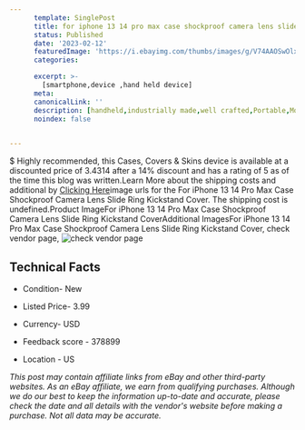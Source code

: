 ```yaml
---
      template: SinglePost
      title: for iphone 13 14 pro max case shockproof camera lens slide ring kickstand cover
      status: Published
      date: '2023-02-12'
      featuredImage: 'https://i.ebayimg.com/thumbs/images/g/V74AAOSwOlxhQOFq/s-l225.jpg'
      categories: 

      excerpt: >-
        [smartphone,device ,hand held device]
      meta:
      canonicalLink: ''
      description: [handheld,industrially made,well crafted,Portable,Mobile,Compact,Convenient,Lightweight,Maneuverable,Man-portable,Miniature,Carriable,Hand-held,Light,Holdable,Transportable,Mobile device,Pocket-sized,On-the-go,Wireless,Cordless,Compact size,Convenient size, smartphone,device ,hand held device]
      noindex: false

        
---
```

$
    Highly recommended, this Cases, Covers & Skins device is available at a discounted price of 3.4314 after a 14% discount and has a rating of 5 as of the time this blog was written.Learn More about the shipping costs and additional by [Clicking Here](https://www.ebay.com/itm/234652062554?hash=item36a25a535a%3Ag%3AV74AAOSwOlxhQOFq&mkevt=1&mkcid=1&mkrid=711-53200-19255-0&campid=%253CePNCampaignId%253E&customid=%253CreferenceId%253E&toolid=10049)image urls for the For iPhone 13 14 Pro Max Case Shockproof Camera Lens Slide Ring Kickstand Cover. The shipping cost is undefined.Product ImageFor iPhone 13 14 Pro Max Case Shockproof Camera Lens Slide Ring Kickstand CoverAdditional ImagesFor iPhone 13 14 Pro Max Case Shockproof Camera Lens Slide Ring Kickstand Cover, check vendor page, ![check vendor page](https://origin-galleryplus.ebayimg.com/ws/web/234652062554_2_0_1/225x225.jpg,https://origin-galleryplus.ebayimg.com/ws/web/234652062554_3_0_1/225x225.jpg,https://origin-galleryplus.ebayimg.com/ws/web/234652062554_4_0_1/225x225.jpg,https://origin-galleryplus.ebayimg.com/ws/web/234652062554_5_0_1/225x225.jpg,https://origin-galleryplus.ebayimg.com/ws/web/234652062554_6_0_1/225x225.jpg,https://origin-galleryplus.ebayimg.com/ws/web/234652062554_7_0_1/225x225.jpg,https://origin-galleryplus.ebayimg.com/ws/web/234652062554_8_0_1/225x225.jpg,https://origin-galleryplus.ebayimg.com/ws/web/234652062554_9_0_1/225x225.jpg,https://origin-galleryplus.ebayimg.com/ws/web/234652062554_10_0_1/225x225.jpg,https://origin-galleryplus.ebayimg.com/ws/web/234652062554_11_0_1/225x225.jpg,https://origin-galleryplus.ebayimg.com/ws/web/234652062554_12_0_1/225x225.jpg)
    
    

 ## Technical Facts 



     
      

 - Condition- New 


      

 - Listed Price- 3.99 


      

 - Currency- USD 


      

 - Feedback score - 378899 


      

 - Location - US 


      
      

 *_This post may contain affiliate links from eBay and other third-party websites. As an eBay affiliate, we earn from qualifying purchases. Although we do our best to keep the information up-to-date and accurate, please check the date and all details with the vendor's website before making a purchase. Not all data may be accurate._*



    
    
    
    
    